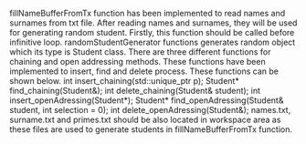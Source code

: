 fillNameBufferFromTx function has been implemented to read names and surnames from txt file. After reading names and surnames, they will be used for generating random student. Firstly, this function should be called before infinitive loop.
randomStudentGenerator functions generates random object which its type is Student class.
There are three different functions for chaining and open addressing methods. These functions have been implemented to insert, find and delete process. These functions can be shown below.
int insert_chaining(std::unique_ptr<Student> p);
Student* find_chaining(Student&);
int delete_chaining(Student& student);
int insert_openAdressing(Student*);
Student* find_openAdressing(Student& student, int selection = 0);
int delete_openAdressing(Student&);
names.txt, surname.txt and primes.txt should be also located in workspace area as these files are used to generate students in fillNameBufferFromTx function.
